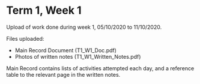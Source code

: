 # Term 1, Week 1
Upload of work done during week 1, 05/10/2020 to 11/10/2020.

Files uploaded:
* Main Record Document (T1_W1_Doc.pdf)
* Photos of written notes (T1_W1_Written_Notes.pdf)

Main Record contains lists of activities attempted each day, and a reference table to the relevant page in the written notes.
